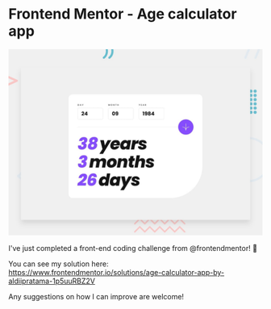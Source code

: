 # Frontend Mentor - Age calculator app

![Design preview for the Age calculator app coding challenge](./design/desktop-preview.jpg)

I've just completed a front-end coding challenge from @frontendmentor! 🎉

You can see my solution here: https://www.frontendmentor.io/solutions/age-calculator-app-by-aldiipratama-1p5uuRBZ2V

Any suggestions on how I can improve are welcome!
